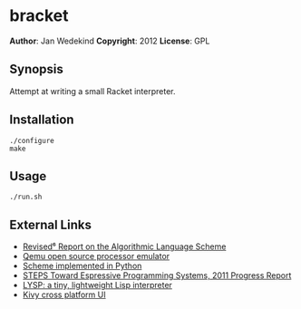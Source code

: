 bracket
======

**Author**:       Jan Wedekind
**Copyright**:    2012
**License**:      GPL

Synopsis
--------

Attempt at writing a small Racket interpreter.

Installation
------------

    ./configure
    make

Usage
-----

    ./run.sh

External Links
--------------

* [Revised⁶ Report on the Algorithmic Language Scheme](http://www.r6rs.org/)
* [Qemu open source processor emulator](http://qemu.org/Manual)
* [Scheme implemented in Python](https://github.com/codebox/scheme-interpreter/blob/master/scheme.py)
* [STEPS Toward Espressive Programming Systems, 2011 Progress Report](http://www.vpri.org/pdf/tr2011004_steps11.pdf)
* [LYSP: a tiny, lightweight Lisp interpreter](http://piumarta.com/software/lysp/)
* [Kivy cross platform UI](http://kivy.org)
